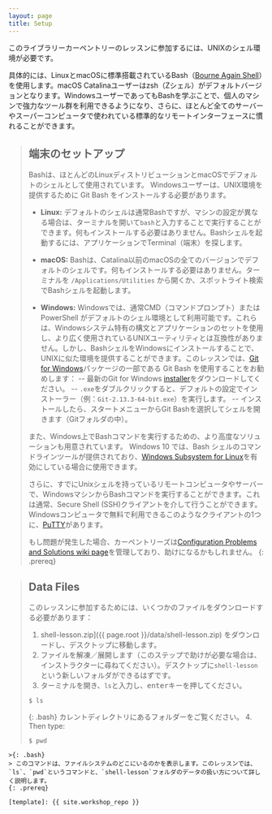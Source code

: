 ```yaml
---
layout: page
title: Setup
---
```


このライブラリーカーペントリーのレッスンに参加するには、UNIXのシェル環境が必要です。

具体的には、LinuxとmacOSに標準搭載されているBash（[Bourne Again Shell](https://en.wikipedia.org/wiki/Bash_(Unix_shell))）を使用します。macOS Catalinaユーザーはzsh（Zシェル）がデフォルトバージョンとなります。WindowsユーザーであってもBashを学ぶことで、個人のマシンで強力なツール群を利用できるようになり、さらに、ほとんど全てのサーバーやスーパーコンピュータで使われている標準的なリモートインターフェースに慣れることができます。

>## 端末のセットアップ
>
>Bashは、ほとんどのLinuxディストリビューションとmacOSでデフォルトのシェルとして使用されています。
>Windowsユーザーは、UNIX環境を提供するために Git Bash をインストールする必要があります。
>
>- **Linux:** デフォルトのシェルは通常Bashですが、マシンの設定が異なる場合は、ターミナルを開いて`bash`と入力することで実行することができます。何もインストールする必要はありません。Bashシェルを起動するには、アプリケーションでTerminal（端末）を探します。
>
>- **macOS:** Bashは、Catalina以前のmacOSの全てのバージョンでデフォルトのシェルです。何もインストールする必要はありません。ターミナルを `/Applications/Utilities` から開くか、スポットライト検索でBashシェルを起動します。
>
>- **Windows:** Windowsでは、通常CMD（コマンドプロンプト）または PowerShell がデフォルトのシェル環境として利用可能です。これらは、Windowsシステム特有の構文とアプリケーションのセットを使用し、より広く使用されているUNIXユーティリティとは互換性がありません。しかし、BashシェルをWindowsにインストールすることで、UNIXに似た環境を提供することができます。このレッスンでは、[Git for Windows](https://gitforwindows.org/)パッケージの一部である Git Bash を使用することをお勧めします：
>-- 最新のGit for Windows [installer](https://gitforwindows.org/)をダウンロードしてください。
>-- `.exe`をダブルクリックすると、デフォルトの設定でインストーラー（例：`Git-2.13.3-64-bit.exe`）を実行します。
>-- インストールしたら、スタートメニューからGit Bashを選択してシェルを開きます（Gitフォルダの中）。
>
>また、Windows上でBashコマンドを実行するための、より高度なソリューションも用意されています。 Windows 10 では、Bash シェルのコマンドラインツールが提供されており、[Windows Subsystem for Linux](https://docs.microsoft.com/en-us/windows/wsl/install-win10)を有効にしている場合に使用できます。
> 
>さらに、すでにUnixシェルを持っているリモートコンピュータやサーバーで、WindowsマシンからBashコマンドを実行することができます。これは通常、Secure Shell (SSH)クライアントを介して行うことができます。 Windowsコンピュータで無料で利用できるこのようなクライアントの1つに、[PuTTY](https://www.putty.org/)があります。
>
>もし問題が発生した場合、カーペントリーズは[Configuration Problems and Solutions wiki page](https://github.com/carpentries/workshop-template/wiki/Configuration-Problems-and-Solutions)を管理しており、助けになるかもしれません。
{: .prereq}

>## Data Files
>
>このレッスンに参加するためには、いくつかのファイルをダウンロードする必要があります：
>
>1. shell-lesson.zip]({{ page.root }}/data/shell-lesson.zip) をダウンロードし、デスクトップに移動します。
>2. ファイルを解凍／展開します（このステップで助けが必要な場合は、インストラクターに尋ねてください）。デスクトップに`shell-lesson`という新しいフォルダができるはずです。
>3. ターミナルを開き、`ls`と入力し、<kbd>enter</kbd>キーを押してください。
>~~~~
>$ ls
>~~~~
>{: .bash}
> カレントディレクトリにあるフォルダーをご覧ください。
>4. Then type:
>
>~~~
>$ pwd
~~~~
>{: .bash}
> このコマンドは、ファイルシステムのどこにいるのかを表示します。このレッスンでは、`ls`、`pwd`というコマンドと、`shell-lesson`フォルダのデータの扱い方について詳しく説明します。
{: .prereq}

[template]: {{ site.workshop_repo }}
